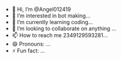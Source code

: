 - 👋 Hi, I’m @Angel012419
- 👀 I’m interested in bot making...
- 🌱 I’m currently learning coding...
- 💞️ I’m looking to collaborate on anything ...
- 📫 How to reach me 2349129593281...
- 😄 Pronouns: ...
- ⚡ Fun fact: ...

<!---
Angel012419/Angel012419 is a ✨ special ✨ repository because its `README.md` (this file) appears on your GitHub profile.
You can click the Preview link to take a look at your changes.
--->
